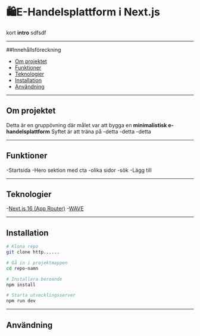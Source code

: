 # 🛍E-Handelsplattform i Next.js

kort **intro** sdfsdf 

---

##Innehållsföreckning
- [Om projektet](#om-projektet)
- [Funktioner](#funktioner)
- [Teknologier](#teknologier)
- [Installation](#installation)
- [Användning](#användning)

---
## Om projektet
Detta är en gruppövning där målet var att bygga en **minimalistisk e-handelsplattform**
Syftet är att träna på
-detta
-detta
-detta

--- 
## Funktioner
-Startsida 
-Hero sektion med cta
-olika sidor
-sök
-Lägg till 

---
## Teknologier
-[Next.js 16 (App Router)](https://nextjs.org/)
-[WAVE](https://nextjs.org/)

---

## Installation
```bash
# Klona repo
git clone http......

# Gå in i projektmappen
cd repo-namn

# Installera beroende
npm install

# Starta utvecklingsserver
npm run dev
```

---

## Användning


